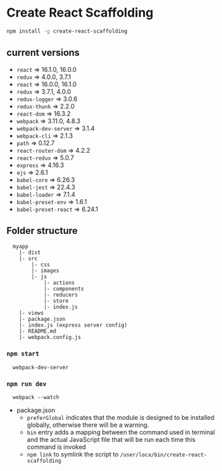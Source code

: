 # Create React Scaffolding

```sh
npm install -g create-react-scaffolding
```

## current versions 
  - `react` => 16.1.0, 16.0.0
  - `redux` => 4.0.0, 3.7.1
  - `react` => 16.0.0, 16.1.0
  - `redux` => 3.7.1, 4.0.0
  - `redux-logger` => 3.0.6
  - `redux-thunk` => 2.2.0
  - `react-dom` => 16.3.2
  - `webpack` => 3.11.0, 4.8.3
  - `webpack-dev-server` => 3.1.4
  - `webpack-cli` => 2.1.3
  - `path` => 0.12.7
  - `react-router-dom` => 4.2.2
  - `react-redux` => 5.0.7
  - `express` => 4.16.3
  - `ejs` => 2.6.1
  - `babel-core` => 6.26.3
  - `babel-jest` => 22.4.3
  - `babel-loader` => 7.1.4
  - `babel-preset-env` => 1.6.1
  - `babel-preset-react` => 6.24.1

## Folder structure
  ```
    myapp
      |- dist
      |- src
          |- css
          |- images
          |- js
              |- actions
              |- components
              |- reducers
              |- store
              |- index.js
      |- views
      |- package.json
      |- index.js (express server config)
      |- README.md
      |- webpack.config.js
  ```

### `npm start`
```
  webpack-dev-server
```

### `npm run dev`
```
  webpack --watch
```

- package.json
  - `preferGlobal` indicates that the module is designed to be installed globally, otherwise there will be a warning.
  - `bin` entry adds a mapping between the command used in terminal and the actual JavaScript file that will be run each time this command is invoked
  - `npm link` to symlink the script to `/user/loca/bin/create-react-scaffolding`